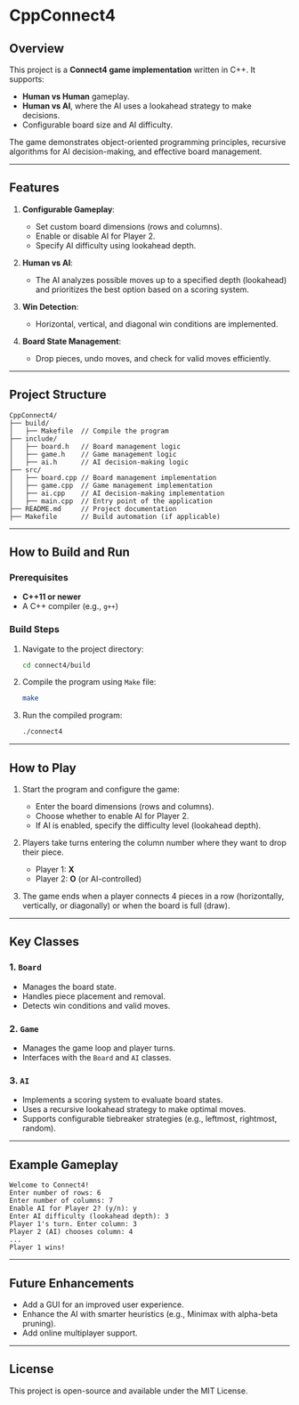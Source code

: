 # CppConnect4

## Overview
This project is a **Connect4 game implementation** written in C++. It supports:
- **Human vs Human** gameplay.
- **Human vs AI**, where the AI uses a lookahead strategy to make decisions.
- Configurable board size and AI difficulty.

The game demonstrates object-oriented programming principles, recursive algorithms for AI decision-making, and effective board management.

---

## Features
1. **Configurable Gameplay**:
   - Set custom board dimensions (rows and columns).
   - Enable or disable AI for Player 2.
   - Specify AI difficulty using lookahead depth.

2. **Human vs AI**:
   - The AI analyzes possible moves up to a specified depth (lookahead) and prioritizes the best option based on a scoring system.

3. **Win Detection**:
   - Horizontal, vertical, and diagonal win conditions are implemented.

4. **Board State Management**:
   - Drop pieces, undo moves, and check for valid moves efficiently.

---

## Project Structure
```
CppConnect4/
├── build/
│   ├── Makefile  // Compile the program
├── include/
│   ├── board.h   // Board management logic
│   ├── game.h    // Game management logic
│   ├── ai.h      // AI decision-making logic
├── src/
│   ├── board.cpp // Board management implementation
│   ├── game.cpp  // Game management implementation
│   ├── ai.cpp    // AI decision-making implementation
│   ├── main.cpp  // Entry point of the application
├── README.md     // Project documentation
├── Makefile      // Build automation (if applicable)
```

---

## How to Build and Run
### Prerequisites
- **C++11 or newer**
- A C++ compiler (e.g., `g++`)

### Build Steps
1. Navigate to the project directory:
   ```bash
   cd connect4/build
   ```
2. Compile the program using `Make` file:
   ```bash
   make
   ```
3. Run the compiled program:
   ```bash
   ./connect4
   ```

---

## How to Play
1. Start the program and configure the game:
   - Enter the board dimensions (rows and columns).
   - Choose whether to enable AI for Player 2.
   - If AI is enabled, specify the difficulty level (lookahead depth).

2. Players take turns entering the column number where they want to drop their piece.
   - Player 1: **X**
   - Player 2: **O** (or AI-controlled)

3. The game ends when a player connects 4 pieces in a row (horizontally, vertically, or diagonally) or when the board is full (draw).

---

## Key Classes
### 1. `Board`
- Manages the board state.
- Handles piece placement and removal.
- Detects win conditions and valid moves.

### 2. `Game`
- Manages the game loop and player turns.
- Interfaces with the `Board` and `AI` classes.

### 3. `AI`
- Implements a scoring system to evaluate board states.
- Uses a recursive lookahead strategy to make optimal moves.
- Supports configurable tiebreaker strategies (e.g., leftmost, rightmost, random).

---

## Example Gameplay
```
Welcome to Connect4!
Enter number of rows: 6
Enter number of columns: 7
Enable AI for Player 2? (y/n): y
Enter AI difficulty (lookahead depth): 3
Player 1's turn. Enter column: 3
Player 2 (AI) chooses column: 4
...
Player 1 wins!
```

---

## Future Enhancements
- Add a GUI for an improved user experience.
- Enhance the AI with smarter heuristics (e.g., Minimax with alpha-beta pruning).
- Add online multiplayer support.

---

## License
This project is open-source and available under the MIT License.


